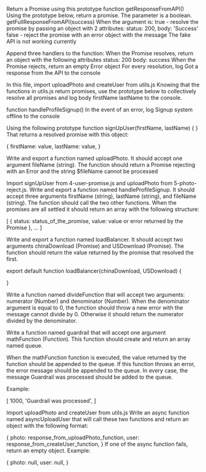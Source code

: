 Return a Promise using this prototype function getResponseFromAPI()
Using the prototype below, return a promise. The parameter is a boolean.
getFullResponseFromAPI(success) When the argument is: true - resolve the promise by passing an object with 2 attributes: status: 200, body: 'Success' false - reject the promise with an error object with the message The fake API is not working currently

Append three handlers to the function:
When the Promise resolves, return an object with the following attributes status: 200 body: success When the Promise rejects, return an empty Error object For every resolution, log Got a response from the API to the console

In this file, import uploadPhoto and createUser from utils.js
Knowing that the functions in utils.js return promises, use the prototype below to collectively resolve all promises and log body firstName lastName to the console.

function handleProfileSignup() In the event of an error, log Signup system offline to the console

Using the following prototype
function signUpUser(firstName, lastName) { } That returns a resolved promise with this object:

{ firstName: value, lastName: value, }

Write and export a function named uploadPhoto. It should accept one argument fileName (string).
The function should return a Promise rejecting with an Error and the string $fileName cannot be processed

Import signUpUser from 4-user-promise.js and uploadPhoto from 5-photo-reject.js.
Write and export a function named handleProfileSignup. It should accept three arguments firstName (string), lastName (string), and fileName (string). The function should call the two other functions. When the promises are all settled it should return an array with the following structure:

[ { status: status_of_the_promise, value: value or error returned by the Promise }, ... ]

Write and export a function named loadBalancer. It should accept two arguments chinaDownload (Promise) and USDownload (Promise).
The function should return the value returned by the promise that resolved the first.

export default function loadBalancer(chinaDownload, USDownload) {

}

Write a function named divideFunction that will accept two arguments: numerator (Number) and denominator (Number).
When the denominator argument is equal to 0, the function should throw a new error with the message cannot divide by 0. Otherwise it should return the numerator divided by the denominator.

Write a function named guardrail that will accept one argument mathFunction (Function).
This function should create and return an array named queue.

When the mathFunction function is executed, the value returned by the function should be appended to the queue. If this function throws an error, the error message should be appended to the queue. In every case, the message Guardrail was processed should be added to the queue.

Example:

[ 1000, 'Guardrail was processed', ]

Import uploadPhoto and createUser from utils.js
Write an async function named asyncUploadUser that will call these two functions and return an object with the following format:

{ photo: response_from_uploadPhoto_function, user: response_from_createUser_function, } If one of the async function fails, return an empty object. Example:

{ photo: null, user: null, }
